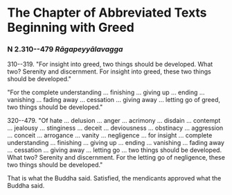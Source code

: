 # The Chapter of Abbreviated Texts Beginning with Greed

### N 2.310--479 *Rāgapeyyālavagga*

310--319\. "For insight into greed, two things should be developed. What two?
Serenity and discernment. For insight into greed, these two things
should be developed."

"For the complete understanding ... finishing ... giving up ... ending
... vanishing ... fading away ... cessation ... giving away ... letting
go of greed, two things should be developed."

<!--pg-->
320--479\. "Of hate ... delusion ... anger ... acrimony ... disdain ... contempt
... jealousy ... stinginess ... deceit ... deviousness ... obstinacy ...
aggression ... conceit ... arrogance ... vanity ... negligence ... for
insight ... complete understanding ... finishing ... giving up ...
ending ... vanishing ... fading away ... cessation ... giving away ...
letting go ... two things should be developed. What two? Serenity and
discernment. For the letting go of negligence, these two things should
be developed."


That is what the Buddha said. Satisfied, the mendicants approved what
the Buddha said.



